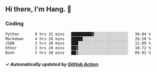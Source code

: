 ## Hi there, I'm Hang. 👋

### Coding

<!--START_SECTION:waka-->

```txt
Python       8 hrs 32 mins   █████████▓░░░░░░░░░░░░░░░   39.04 %
Markdown     4 hrs 28 mins   █████░░░░░░░░░░░░░░░░░░░░   20.50 %
JSON         2 hrs 38 mins   ███░░░░░░░░░░░░░░░░░░░░░░   12.09 %
Other        2 hrs 20 mins   ██▓░░░░░░░░░░░░░░░░░░░░░░   10.72 %
Bash         2 hrs 10 mins   ██▒░░░░░░░░░░░░░░░░░░░░░░   09.92 %
```

<!--END_SECTION:waka-->

##### ✓ Automatically updated by [GitHub Action](https://github.com/huhuhang/huhuhang/actions).
